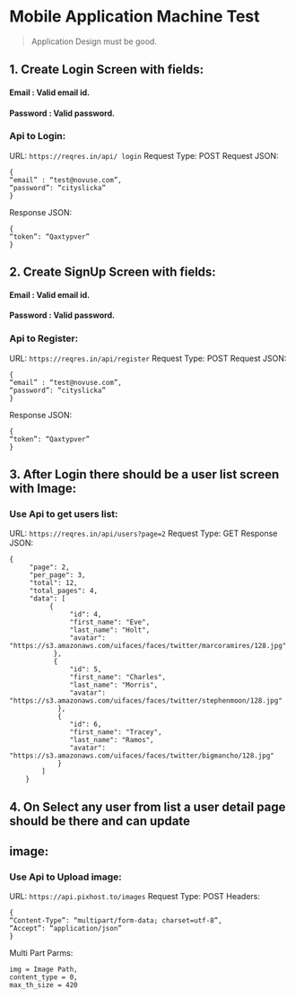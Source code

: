 # Mobile Application Machine Test
> Application Design must be good.

## 1. Create Login Screen with fields:

#### Email : Valid email id.

#### Password : Valid password.

### Api to Login:

URL: `https://reqres.in/api/ login`
Request Type: POST
Request JSON:
```
{
“email” : “test@novuse.com”,
“password”: “cityslicka”
}
```
Response JSON:
```
{
“token”: “Qaxtypver”
}
```

## 2. Create SignUp Screen with fields:

#### Email : Valid email id.

#### Password : Valid password.

### Api to Register:

URL: `https://reqres.in/api/register`
Request Type: POST
Request JSON:
```
{
“email” : “test@novuse.com”,
“password”: “cityslicka”
}
```
Response JSON:
```
{
“token”: “Qaxtypver”
}
```


## 3. After Login there should be a user list screen with Image:

### Use Api to get users list:

URL: `https://reqres.in/api/users?page=2`
Request Type: GET
Response JSON:
```
{
     "page": 2,
     "per_page": 3,
     "total": 12,
     "total_pages": 4,
     "data": [
          {
               "id": 4,
               "first_name": "Eve",
               "last_name": "Holt",
               "avatar": "https://s3.amazonaws.com/uifaces/faces/twitter/marcoramires/128.jpg"
           },
           {
               "id": 5,
               "first_name": "Charles",
               "last_name": "Morris",
               "avatar": "https://s3.amazonaws.com/uifaces/faces/twitter/stephenmoon/128.jpg"
            },
            {
               "id": 6,
               "first_name": "Tracey",
               "last_name": "Ramos",
               "avatar": "https://s3.amazonaws.com/uifaces/faces/twitter/bigmancho/128.jpg"
            }
        ]
    }
```

## 4. On Select any user from list a user detail page should be there and can update

## image:

### Use Api to Upload image:

URL: `https://api.pixhost.to/images`
Request Type: POST
Headers:
```
{
“Content-Type”: “multipart/form-data; charset=utf-8”,
“Accept”: “application/json”
}
```

Multi Part Parms:
```
img = Image Path,
content_type = 0,
max_th_size = 420
```

